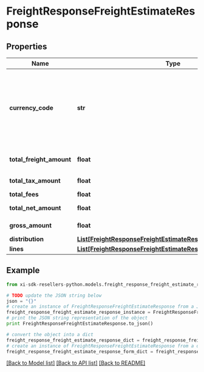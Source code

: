 # FreightResponseFreightEstimateResponse


## Properties

Name | Type | Description | Notes
------------ | ------------- | ------------- | -------------
**currency_code** | **str** | The country-specific three-character ISO 4217 currency code used for the order. | [optional] 
**total_freight_amount** | **float** | Total freight amount. | [optional] 
**total_tax_amount** | **float** | Total tax amount. | [optional] 
**total_fees** | **float** | Total fees. | [optional] 
**total_net_amount** | **float** | Total net amount. | [optional] 
**gross_amount** | **float** | Gross amount. | [optional] 
**distribution** | [**List[FreightResponseFreightEstimateResponseDistributionInner]**](FreightResponseFreightEstimateResponseDistributionInner.md) |  | [optional] 
**lines** | [**List[FreightResponseFreightEstimateResponseLinesInner]**](FreightResponseFreightEstimateResponseLinesInner.md) |  | [optional] 

## Example

```python
from xi-sdk-resellers-python.models.freight_response_freight_estimate_response import FreightResponseFreightEstimateResponse

# TODO update the JSON string below
json = "{}"
# create an instance of FreightResponseFreightEstimateResponse from a JSON string
freight_response_freight_estimate_response_instance = FreightResponseFreightEstimateResponse.from_json(json)
# print the JSON string representation of the object
print FreightResponseFreightEstimateResponse.to_json()

# convert the object into a dict
freight_response_freight_estimate_response_dict = freight_response_freight_estimate_response_instance.to_dict()
# create an instance of FreightResponseFreightEstimateResponse from a dict
freight_response_freight_estimate_response_form_dict = freight_response_freight_estimate_response.from_dict(freight_response_freight_estimate_response_dict)
```
[[Back to Model list]](../README.md#documentation-for-models) [[Back to API list]](../README.md#documentation-for-api-endpoints) [[Back to README]](../README.md)


